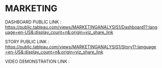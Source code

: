 # MARKETING

DASHBOARD PUBLIC LINK : https://public.tableau.com/views/MARKETINGANALYSIS1/Dashboard1?:language=en-US&:display_count=n&:origin=viz_share_link


STORY PUBLIC LINK : https://public.tableau.com/views/MARKETINGANALYSIS1/Story1?:language=en-US&:display_count=n&:origin=viz_share_link


VIDEO DEMONSTRATION LINK : 
